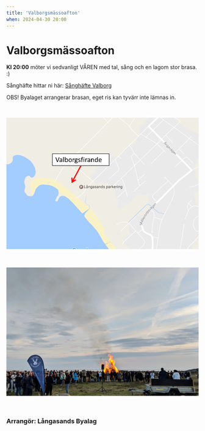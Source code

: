```yaml
---
title: 'Valborgsmässoafton'
when: 2024-04-30 20:00
---
```


# Valborgsmässoafton

**Kl 20:00** möter vi sedvanligt VÅREN med tal, sång och en lagom stor brasa. :)

Sånghäfte hittar ni här: 
<a href="/assets/images/Valborg.pdf">Sånghäfte Valborg</a>

OBS! Byalaget arrangerar brasan, eget ris kan tyvärr inte lämnas in.

&nbsp;

<div class="center">
    <img width="800" src="/assets/images/Valborg-map.png" />
</div>

&nbsp;

<div class="center">
    <img width="800" src="/assets/images/Valborg_2019.jpg" />
</div>

&nbsp;

### Arrangör: Långasands Byalag
